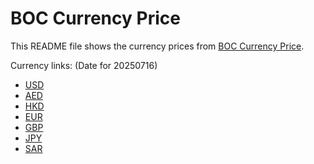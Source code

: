 # BOC Currency Price

This README file shows the currency prices from [BOC Currency Price](https://www.boc.cn/sourcedb/whpj/).

Currency links: (Date for 20250716)

- [USD](https://bocurrencyprice.techina.science/BOC_CURRENCY_PRICE/USD/20250716.json)
- [AED](https://bocurrencyprice.techina.science/BOC_CURRENCY_PRICE/AED/20250716.json)
- [HKD](https://bocurrencyprice.techina.science/BOC_CURRENCY_PRICE/HKD/20250716.json)
- [EUR](https://bocurrencyprice.techina.science/BOC_CURRENCY_PRICE/EUR/20250716.json)
- [GBP](https://bocurrencyprice.techina.science/BOC_CURRENCY_PRICE/GBP/20250716.json)
- [JPY](https://bocurrencyprice.techina.science/BOC_CURRENCY_PRICE/JPY/20250716.json)
- [SAR](https://bocurrencyprice.techina.science/BOC_CURRENCY_PRICE/SAR/20250716.json)
